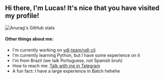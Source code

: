 ## Hi there, I'm Lucas! It's nice that you have visited my profile!
![Anurag's GitHub stats](https://github-readme-stats.vercel.app/api?username=lucmsilva651&theme=synthwave&disable_animations=true&show=reviews,discussions_started&rank_icon=github&include_all_commits=true&)

#### Other things about me:
- I'm currently working on [ydl-team/ydl-cli](https://github.com/ydl-team/ydl-cli)
- I'm currently learning Python, but I have some experience on it
- I'm from Brazil (we talk Portuguese, not Spanish bruh)
- How to reach me: [Talk with me in Telegram](https://t.me/lucmsilva/)
- A fun fact: I have a large experience in Batch hehehe
